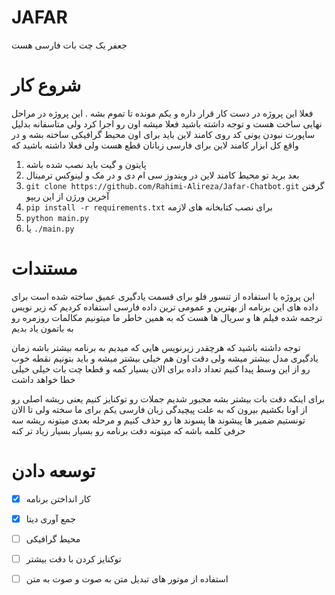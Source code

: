 # JAFAR
جعفر یک چت بات فارسی هست
# شروع کار
فعلا این پروژه در دست کار قرار داره و یکم مونده تا تموم بشه . 
این پروژه در مراحل نهایی ساخت هست و توجه داشته باشید فعلا میشه اون رو اجرا کرد ولی متاسفانه بدلیل ساپورت نبودن یونی کد روی کامند لاین
باید برای اون محیط گرافیکی ساخته بشه و در واقع کل ابزار کامند لاین برای فارسی زبانان قطع هست
ولی فعلا داشته باشید که
1. پایتون و گیت باید نصب شده باشه
2. بعد برید تو محیط کامند لاین در ویندوز سی ام دی و در مک و لینوکس ترمینال
3. ```git clone https://github.com/Rahimi-Alireza/Jafar-Chatbot.git``` گرفتن آخرین ورژن از این ریپو
4. ```pip install -r requirements.txt``` برای نصب کتابخانه های لازمه
5. ```python main.py ```
5. یا ```./main.py```

# مستندات
این پروژه با استفاده از تنسور فلو برای قسمت یادگیری عمیق ساخته شده است
برای داده های این برنامه از بهترین و عمومی ترین داده فارسی استفاده کردیم که زیر نویس ترجمه شده فیلم ها و سریال ها هست
که به همین خاطر ما میتونیم مکالمات روزمره رو به باتمون یاد بدیم

توجه داشته باشید که هرچقدر زیرنویس هایی که میدیم به برنامه بیشتر باشه زمان یادگیری مدل بیشتر میشه
ولی دقت اون هم خیلی بیشتر میشه و باید بتونیم نقطه خوب رو از این وسط پیدا کنیم 
تعداد داده برای الان بسیار کمه و قطعا چت بات خیلی خیلی خطا خواهد داشت

برای اینکه دقت بات بیشتر بشه مجبور شدیم جملات رو توکنایز کنیم یعنی ریشه اصلی رو از اونا بکشیم بیرون
که به علت پیچیدگی زبان فارسی یکم برای ما سخته ولی تا الان تونستیم ضمیر ها پیشوند ها پسوند ها رو حذف کنیم
و مرحله بعدی میتونه ریشه سه حرفی کلمه باشه که میتونه دقت برنامه رو بسیار بسیار زیاد تر کنه

# توسعه دادن
- [x] کار انداختن برنامه
- [x] جمع آوری دیتا
- [ ] محیط گرافیکی
- [ ] توکنایز کردن با دقت بیشتر
- [ ] استفاده از موتور های تبدیل متن به صوت و صوت به متن

